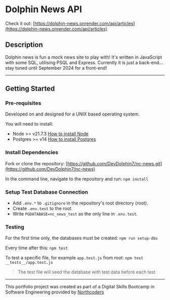 # Dolphin News API

Check it out: [https://dolphin-news.onrender.com/api/articles](https://dolphin-news.onrender.com/api/articles)

## Description

Dolphin news is fun a mock news site to play with! It's written in JavaScript with some SQL, utilising PSQL and Express. Currently it is just a back-end... stay tuned until September 2024 for a front-end!

---

## Getting Started

### Pre-requisites

Developed on and designed for a UNIX based operating system.

You will need to install:
- Node >= v21.7.3 [How to install Node](https://nodejs.org/en/learn/getting-started/how-to-install-nodejs)
- Postgres >= v14 [How to install Postgres](https://www.postgresql.org/docs/current/tutorial-install.html)

### Install Dependencies

Fork or clone the repository: [https://github.com/DevDolphin7/nc-news.git](https://github.com/DevDolphin7/nc-news)

In the command line, navigate to the repository and run: `npm install`

### Setup Test Database Connection

- Add `.env.*` to `.gitignore` in the repository's root directory (root).
- Create `.env.test` to the root.
- Write `PGDATABASE=nc_news_test` as the only line in `.env.test`.

### Testing

For the first time only, the databases must be created: `npm run setup-dbs`

Every time after this: `npm test`

To test a specific file, for example `app.test.js` from root: `npm test __tests__/app.test.js`
> The test file will seed the database with test data before each test

--- 

This portfolio project was created as part of a Digital Skills Bootcamp in Software Engineering provided by [Northcoders](https://northcoders.com/)
